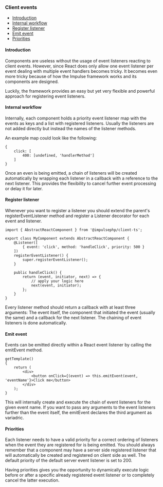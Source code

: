 <h3 class="doc-title">Client events</h3>

- [Introduction](#introduction)
- [Internal workflow](#internal-workflow)
- [Register listener](#register-listener)
- [Emit event](#emit-event)
- [Priorities](#priorities)

<h4><a id="introduction">Introduction</a></h4>

Components are useless without the usage of event listeners reacting to client events.
However, since React does only allow one event listener per event dealing with multiple
event handlers becomes tricky. It becomes even more tricky because of how the Impulse
framework works and its components are designed. 

Luckily, the framework provides an easy but yet very flexible and powerful approach for
registering event listeners.

<h4><a id="internal-workflow">Internal workflow</a></h4>

Internally, each component holds a priority event listener map with the events as keys
and a list with registered listeners. Usually the listeners are not added directly but
instead the names of the listener methods. 

An example map could look like the following:

<pre class="imp-code code-white language-js code-xl">
<code class="language-js">{
    click: [
        400: [undefined, 'handlerMethod']
    ]
}</code>
</pre>

Once an even is being emitted, a chain of listeners will be created automatically by
wrapping each listener in a callback with a reference to the next listener. This provides
the flexibility to cancel further event processing or delay it for later.

<h4><a id="register-listener">Register listener</a></h4>

Whenever you want to register a listener you should extend the parent's <span class="code-hint">
registerEventListener</span> method and register a <span class="code-hint">Listener</span> decorator
for each event and listener.

<pre class="imp-code code-white language-js code-xl">
<code class="language-js">import { AbstractReactComponent } from '@impulsephp/client-ts';

export class MyComponent extends AbstractReactComponent {
    @Listener([
        { event: 'click', method: 'handleClick', priority: 500 }
    ])
    registerEventListener() {
        super.registerEventListener();
    }

    public handleClick() {
        return (event, initiator, next) => {
            // apply your logic here
            next(event, initiator);
        };
    }
}</code>
</pre>

Every listener method should return a callback with at least three arguments: The event
itself, the component that initiated the event (usually the same) and a callback for the
next listener. The chaining of event listeners is done automatically. 

<h4><a id="emit-event">Emit event</a></h4>

Events can be emitted directly within a React event listener by calling the <span class="code-hint">emitEvent</span>
method.

<pre class="imp-code code-white language-js code-xl">
<code class="language-js">getTemplate()
{
    return (
        &lt;div&gt;
            &lt;button onClick={(event) => this.emitEvent(event, 'eventName'}&gt;Click me&lt;/button&gt;
        &lt;/div&gt;
    );
}</code>
</pre>

This will internally create and execute the chain of event listeners for the given event name. If you
want to pass any arguments to the event listeners further than the event itself, the <span class="code-hint">emitEvent</span>
declares the third argument as variadric.

<h4><a id="priorities">Priorities</a></h4>

Each listener needs to have a valid priority for a correct ordering of listeners when
the event they are registered for is being emitted. You should always remember that
a component may have a server side registered listener that will automatically be created
and registered on client side as well. The default priority of the default server event
listener is set to 200. 

Having priorities gives you the opportunity to dynamically execute logic before or after
a specific already registered event listener or to completely cancel the latter execution.